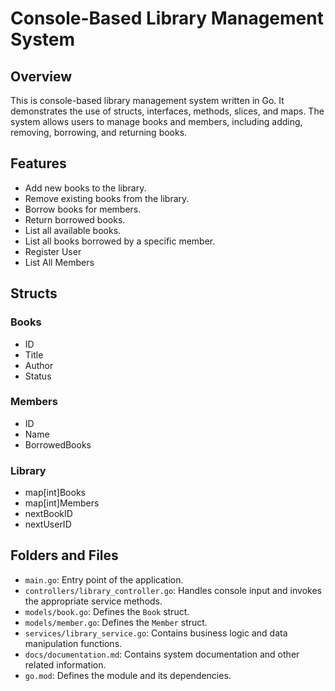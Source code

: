 # Console-Based Library Management System

## Overview

This is console-based library management system written in Go. It demonstrates the use of structs, interfaces, methods, slices, and maps. The system allows users to manage books and members, including adding, removing, borrowing, and returning books.

## Features

- Add new books to the library.
- Remove existing books from the library.
- Borrow books for members.
- Return borrowed books.
- List all available books.
- List all books borrowed by a specific member.
- Register User
- List All Members

## Structs

### Books
- ID
- Title
- Author
- Status

### Members
- ID
- Name
- BorrowedBooks

### Library
- map[int]Books
- map[int]Members
- nextBookID
- nextUserID


## Folders and Files

- `main.go`: Entry point of the application.
- `controllers/library_controller.go`: Handles console input and invokes the appropriate service methods.
- `models/book.go`: Defines the `Book` struct.
- `models/member.go`: Defines the `Member` struct.
- `services/library_service.go`: Contains business logic and data manipulation functions.
- `docs/documentation.md`: Contains system documentation and other related information.
- `go.mod`: Defines the module and its dependencies.